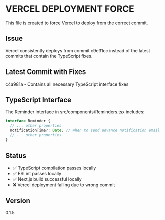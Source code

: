 # VERCEL DEPLOYMENT FORCE
This file is created to force Vercel to deploy from the correct commit.

## Issue
Vercel consistently deploys from commit c9e31cc instead of the latest commits that contain the TypeScript fixes.

## Latest Commit with Fixes
c4a981a - Contains all necessary TypeScript interface fixes

## TypeScript Interface
The Reminder interface in src/components/Reminders.tsx includes:
```typescript
interface Reminder {
  // ... other properties
  notificationTime?: Date; // When to send advance notification email
  // ... other properties
}
```

## Status
- ✅ TypeScript compilation passes locally
- ✅ ESLint passes locally  
- ✅ Next.js build successful locally
- ❌ Vercel deployment failing due to wrong commit

## Version
0.1.5
